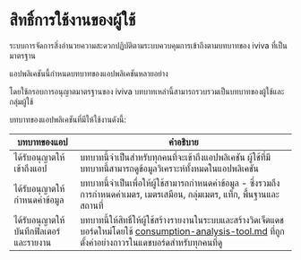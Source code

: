 # สิทธิ์การใช้งานของผู้ใช้

ระบบการจัดการสิ่งอำนวยความสะดวกปฏิบัติตามระบบควบคุมการเข้าถึงตามบทบาทของ iviva ที่เป็นมาตรฐาน

แอปพลิเคชันนี้กำหนดบทบาทของแอปพลิเคชันหลายอย่าง

โดยใช้กรอบการอนุญาตมาตรฐานของ iviva บทบาทเหล่านี้สามารถรวบรวมเป็นบทบาทของผู้ใช้และกลุ่มผู้ใช้



บทบาทของแอปพลิเคชันที่มีให้ใช้งานดังนี้:

| บทบาทของแอป                            | คำอธิบาย                                                                                                                                                                                                                                                                |
| ----------------------------------- | -------------------------------------------------------------------------------------------------------------------------------------------------------------------------------------------------------------------------------------------------------------------------- |
| ได้รับอนุญาตให้เข้าถึงแอป               | บทบาทนี้จำเป็นสำหรับทุกคนที่จะเข้าถึงแอปพลิเคชัน ผู้ใช้ที่มีบทบาทนี้สามารถดูข้อมูลวิเคราะห์ทั้งหมดในแอปพลิเคชัน                                                                                                                                           |
| ได้รับอนุญาตให้กำหนดค่าข้อมูล           | บทบาทนี้จำเป็นเพื่อให้ผู้ใช้สามารถกำหนดค่าข้อมูล - ซึ่งรวมถึงการกำหนดค่าเมตร, เมตรเสมือน, กลุ่มเมตร, แท็ก, พื้นฐานและสถานที่                                                                                                              |
| ได้รับอนุญาตให้บันทึกฟิลเตอร์และรายงาน | บทบาทนี้ให้สิทธิ์ให้ผู้ใช้สร้างรายงานในระบบและสร้างวิดเจ็ตแดชบอร์ดใหม่โดยใช้ [consumption-analysis-tool.md](operational-guide/consumption-analysis-tool.md "mention") ที่ถูกตั้งค่าอย่างถาวรในแดชบอร์ดสำหรับทุกคนที่ดู |
